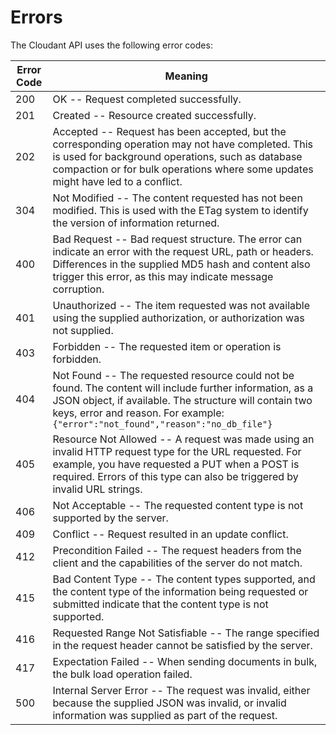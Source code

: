 # Errors

The Cloudant API uses the following error codes:

Error Code | Meaning
---------- | -------
200 | OK -- Request completed successfully.
201 | Created -- Resource created successfully.
202 | Accepted -- Request has been accepted, but the corresponding operation may not have completed. This is used for background operations, such as database compaction or for bulk operations where some updates might have led to a conflict.
304 | Not Modified -- The content requested has not been modified. This is used with the ETag system to identify the version of information returned.
400 | Bad Request -- Bad request structure. The error can indicate an error with the request URL, path or headers. Differences in the supplied MD5 hash and content also trigger this error, as this may indicate message corruption.
401 | Unauthorized -- The item requested was not available using the supplied authorization, or authorization was not supplied.
403 | Forbidden -- The requested item or operation is forbidden.
404 | Not Found -- The requested resource could not be found. The content will include further information, as a JSON object, if available. The structure will contain two keys, error and reason. For example: `{"error":"not_found","reason":"no_db_file"}`
405 | Resource Not Allowed -- A request was made using an invalid HTTP request type for the URL requested. For example, you have requested a PUT when a POST is required. Errors of this type can also be triggered by invalid URL strings.
406 | Not Acceptable -- The requested content type is not supported by the server.
409 | Conflict -- Request resulted in an update conflict.
412 | Precondition Failed -- The request headers from the client and the capabilities of the server do not match.
415 | Bad Content Type -- The content types supported, and the content type of the information being requested or submitted indicate that the content type is not supported.
416 | Requested Range Not Satisfiable -- The range specified in the request header cannot be satisfied by the server.
417 | Expectation Failed -- When sending documents in bulk, the bulk load operation failed.
500 | Internal Server Error -- The request was invalid, either because the supplied JSON was invalid, or invalid information was supplied as part of the request.